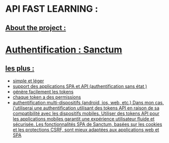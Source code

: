 # API FAST LEARNING :

<a href="https://api-fast-learning.fr/api/documentation" target="_blank">

## About the project :

# Authentification : Sanctum

## les plus : 
- simple et léger
- support des applications SPA et API (authentification sans état )
- génère facilement les tokens
- chaque token a des permissions
- authentification multi-dispositifs (android, ios, web, etc.)
Dans mon cas, j'utiliserai une authentification utilisant des tokens API en raison de sa compatibilité avec les dispositifs mobiles. 
Utiliser des tokens API pour les applications mobiles garantit une expérience utilisateur fluide et sécurisée.
Les fonctionnalités SPA de Sanctum, basées sur les cookies et les protections CSRF, sont mieux adaptées aux applications web et SPA
